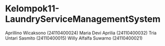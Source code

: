 # Kelompok11-LaundryServiceManagementSystem
Aprillino Wicaksono (24110400024)
Maria Devi Aprilia (24110400032)
Tria Untari Sasmito (24110400015)
Willy Alfalfa Suwarno (24110400021)
